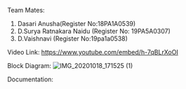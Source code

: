Team Mates:
1. Dasari Anusha(Register No:18PA1A0539)
2. D.Surya Ratnakara Naidu (Register No: 19PA5A0307)
3. D.Vaishnavi (Register No:19pa1a0538)

Video Link:
https://www.youtube.com/embed/h-7qBLrXoOI 

Block Diagram:
![IMG_20201018_171525 (1)](https://user-images.githubusercontent.com/68633587/96366619-42346b00-1166-11eb-90df-81d81faa4cf6.jpg) 

Documentation:


